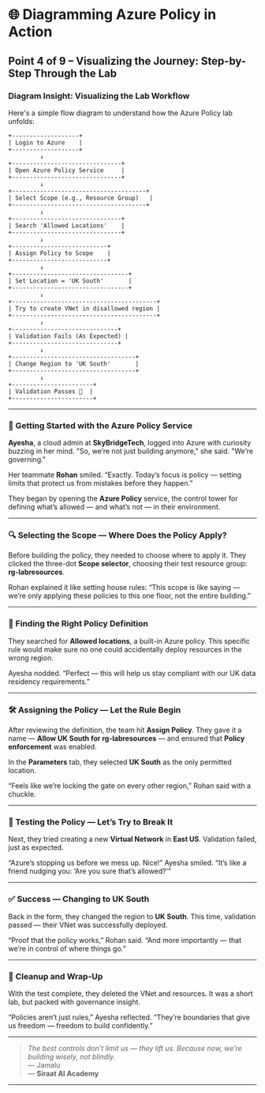 # 🌐 Diagramming Azure Policy in Action

## Point 4 of 9 – Visualizing the Journey: Step-by-Step Through the Lab

### Diagram Insight: Visualizing the Lab Workflow

Here's a simple flow diagram to understand how the Azure Policy lab unfolds:

```text
+-------------------+
| Login to Azure    |
+-------------------+
         ↓
+-------------------------------+
| Open Azure Policy Service     |
+-------------------------------+
         ↓
+--------------------------------------+
| Select Scope (e.g., Resource Group)   |
+--------------------------------------+
         ↓
+-------------------------------+
| Search 'Allowed Locations'    |
+-------------------------------+
         ↓
+---------------------------+
| Assign Policy to Scope    |
+---------------------------+
         ↓
+---------------------------------+
| Set Location = 'UK South'       |
+---------------------------------+
         ↓
+-----------------------------------------+
| Try to create VNet in disallowed region |
+-----------------------------------------+
         ↓
+------------------------------+
| Validation Fails (As Expected) |
+------------------------------+
         ↓
+-----------------------------------+
| Change Region to 'UK South'       |
+-----------------------------------+
         ↓
+-----------------------+
| Validation Passes 🎉  |
+-----------------------+
```

---

### 📍 Getting Started with the Azure Policy Service

**Ayesha**, a cloud admin at **SkyBridgeTech**, logged into Azure with curiosity buzzing in her mind. "So, we’re not just building anymore," she said. "We’re governing."

Her teammate **Rohan** smiled. “Exactly. Today’s focus is policy — setting limits that protect us from mistakes before they happen.”

They began by opening the **Azure Policy** service, the control tower for defining what’s allowed — and what’s not — in their environment.

---

### 🔍 Selecting the Scope — Where Does the Policy Apply?

Before building the policy, they needed to choose where to apply it. They clicked the three-dot **Scope selector**, choosing their test resource group: **rg-labresources**.

Rohan explained it like setting house rules: “This scope is like saying — we’re only applying these policies to this one floor, not the entire building.”

---

### 🎯 Finding the Right Policy Definition

They searched for **Allowed locations**, a built-in Azure policy. This specific rule would make sure no one could accidentally deploy resources in the wrong region.

Ayesha nodded. “Perfect — this will help us stay compliant with our UK data residency requirements.”

---

### 🛠️ Assigning the Policy — Let the Rule Begin

After reviewing the definition, the team hit **Assign Policy**. They gave it a name — **Allow UK South for rg-labresources** — and ensured that **Policy enforcement** was enabled.

In the **Parameters** tab, they selected **UK South** as the only permitted location.

“Feels like we’re locking the gate on every other region,” Rohan said with a chuckle.

---

### 🚦 Testing the Policy — Let’s Try to Break It

Next, they tried creating a new **Virtual Network** in **East US**. Validation failed, just as expected.

“Azure’s stopping us before we mess up. Nice!” Ayesha smiled. “It’s like a friend nudging you: ‘Are you sure that’s allowed?’”

---

### ✅ Success — Changing to UK South

Back in the form, they changed the region to **UK South**. This time, validation passed — their VNet was successfully deployed.

“Proof that the policy works,” Rohan said. “And more importantly — that we’re in control of where things go.”

---

### 🧹 Cleanup and Wrap-Up

With the test complete, they deleted the VNet and resources. It was a short lab, but packed with governance insight.

“Policies aren’t just rules,” Ayesha reflected. “They’re boundaries that give us freedom — freedom to build confidently.”

---

> *The best controls don’t limit us — they lift us. Because now, we’re building wisely, not blindly.*  
> — Jamalu  
> — **Siraat AI Academy**

---

